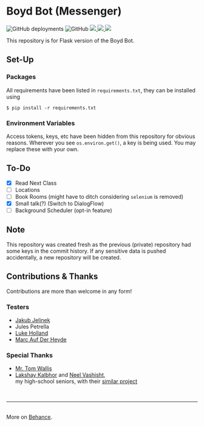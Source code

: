# Boyd Bot (Messenger)
![GitHub deployments](https://img.shields.io/github/deployments/ineshbose/boyd_bot_messenger/boydbot?style=flat-square)
![GitHub](https://img.shields.io/github/license/ineshbose/boyd_bot_messenger?style=flat-square)
<a href="https://www.facebook.com/uofgbot"><img src="https://img.shields.io/badge/Facebook--informational?style=flat-square&logo=facebook" />
<a href="https://m.me/uofgbot"><img src="https://img.shields.io/badge/Messenger--9cf?style=flat-square&logo=messenger" />
<a href="https://www.behance.net/gallery/93421281/Glasgow-University-Timetable-Bot"><img src="https://img.shields.io/badge/Behance--lightgrey?style=flat-square&logo=behance" /></a>

This repository is for Flask version of the Boyd Bot.

## Set-Up
### Packages
All requirements have been listed in `requirements.txt`, they can be installed using
```
$ pip install -r requirements.txt
```

### Environment Variables
Access tokens, keys, etc have been hidden from this repository for obvious reasons. Wherever you see `os.environ.get()`, a key is being used. You may replace these with your own.

## To-Do
- [x] Read Next Class
- [ ] Locations
- [ ] Book Rooms (might have to ditch considering `selenium` is removed)
- [x] Small talk(?) (Switch to DialogFlow)
- [ ] Background Scheduler (opt-in feature)

## Note
This repository was created fresh as the previous (private) repository had some keys in the commit history. If any sensitive data is pushed accidentally, a new repository will be created.

## Contributions & Thanks
Contributions are more than welcome in any form! <br />

### Testers
* [Jakub Jelinek](https://github.com/kubajj)
* Jules Petrella
* [Luke Holland](https://github.com/AmazonPriime)
* [Marc Auf Der Heyde](https://github.com/marcaufderheyde)

### Special Thanks
* [Mr. Tom Wallis](https://github.com/probablytom)
* [Lakshay Kalbhor](https://github.com/kalbhor) and [Neel Vashisht](https://github.com/NeelVashisht),<br /> my high-school seniors, with their [similar project](https://github.com/kalbhor/MIT-Hodor)

<br /><hr><br />
More on [Behance](https://www.behance.net/gallery/93421281/Glasgow-University-Timetable-Bot).
